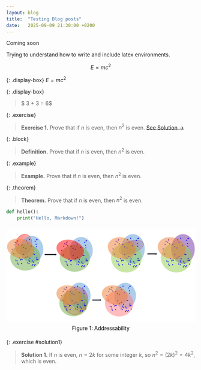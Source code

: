 ```yaml
---
layout: blog
title:  "Testing Blog posts"
date:   2025-09-09 21:30:00 +0200
---
```


Coming soon


Trying to understand how to write and include latex environments.


$$ E=mc^2 $$

{: .display-box}
$E = mc^2$

{: .display-box}
> $ 3 + 3 = 6$

{: .exercise}
> **Exercise 1.** Prove that if $n$ is even, then $n^2$ is even.
> [See Solution &rarr;](#solution1)

{: .block}
> **Definition.** Prove that if $n$ is even, then $n^2$ is even.

{: .example}
> **Example.** Prove that if $n$ is even, then $n^2$ is even.

{: .theorem}
> **Theorem.** Prove that if $n$ is even, then $n^2$ is even.




```python
def hello():
    print("Hello, Markdown!")
```


<div style="text-align: center; margin: 20px 0;">
  <img src="/files/blog/blog1/addressability.PNG" alt="Addressability" width="600" />
  <div style="color: black; font-weight: normal; font-size: 1em; margin-top: 5px;">
    Figure 1: Addressability
  </div>
</div>

{: .exercise #solution1}
> **Solution 1.** If $n$ is even, $n = 2k$ for some integer $k$, so $n^2 = (2k)^2 = 4k^2$, which is even.